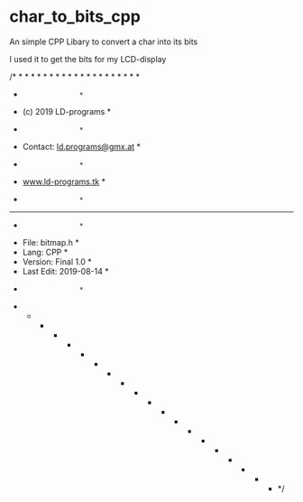 # char_to_bits_cpp
An simple CPP Libary to convert a char into its bits

I used it to get the bits for my LCD-display

/* * * * * * * * * * * * * * * * * * * * *
 * 					 *
 * 	(c) 2019 LD-programs 		 *	
 *					 *
 * 	Contact: ld.programs@gmx.at	 *
 *					 *
 *	www.ld-programs.tk		 *
 *					 *
 * * * * * * * * * * * * * * * * * * * * *
 *					 * 
 *	File: 	 	bitmap.h 	 *
 *	Lang: 	 	CPP 		 *
 * 	Version: 	Final 1.0 	 * 
 *	Last Edit:	2019-08-14	 *
 *					 * 
 * * * * * * * * * * * * * * * * * * * * */
